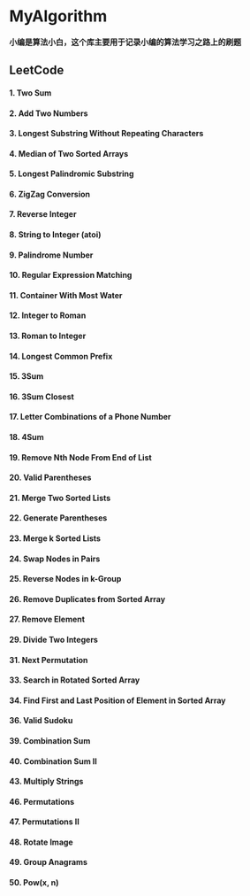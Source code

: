# MyAlgorithm
**小编是算法小白，这个库主要用于记录小编的算法学习之路上的刷题**
## LeetCode
#### 1. Two Sum
#### 2. Add Two Numbers
#### 3. Longest Substring Without Repeating Characters
#### 4. Median of Two Sorted Arrays
#### 5. Longest Palindromic Substring
#### 6. ZigZag Conversion
#### 7. Reverse Integer
#### 8. String to Integer (atoi)
#### 9. Palindrome Number

#### 10. Regular Expression Matching    

#### 11. Container With Most Water

#### 12. Integer to Roman

#### 13. Roman to Integer

#### 14. Longest Common Prefix

#### 15. 3Sum

#### 16. 3Sum Closest

#### 17. Letter Combinations of a Phone Number

#### 18. 4Sum

#### 19. Remove Nth Node From End of List

#### 20. Valid Parentheses

#### 21. Merge Two Sorted Lists

#### 22. Generate Parentheses

#### 23. Merge k Sorted Lists

#### 24. Swap Nodes in Pairs

#### 25. Reverse Nodes in k-Group    

#### 26. Remove Duplicates from Sorted Array
#### 27. Remove Element

#### 29. Divide Two Integers

#### 31. Next Permutation    

#### 33. Search in Rotated Sorted Array    

#### 34. Find First and Last Position of Element in Sorted Array    

#### 36. Valid Sudoku

#### 39. Combination Sum 

#### 40. Combination Sum II    

#### 43. Multiply Strings    

#### 46. Permutations

#### 47. Permutations II    

#### 48. Rotate Image    

#### 49. Group Anagrams    

#### 50. Pow(x, n)